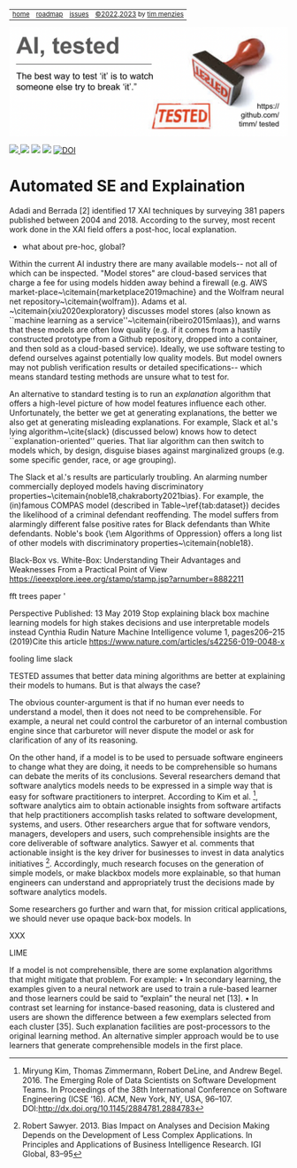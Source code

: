 <small><p>&nbsp;
<a name=top></a>
<table><tr>
<td><a href="/README.md#top">home</a>
<td><a href="/ROADMAP.md">roadmap</a>
<td><a href="http:github.com/timm/tested/issues">issues</a>
<td> <a href="/LICENSE.md">&copy;2022,2023</a> by <a href="http://menzies.us">tim menzies</a>
</tr></table></small>
<img  align=center width=600 src="/docs/img/banner.png"></p>
<p> <img src="https://img.shields.io/badge/task-ai-blueviolet"><a
href="https://github.com/timm/tested/actions/workflows/tests.yml"> <img 
 src="https://github.com/timm/tested/actions/workflows/tests.yml/badge.svg"></a> <img 
 src="https://img.shields.io/badge/language-lua-orange"> <img 
 src="https://img.shields.io/badge/purpose-teaching-yellow"> <a 
 href="https://zenodo.org/badge/latestdoi/569981645"> <img 
 src="https://zenodo.org/badge/569981645.svg" alt="DOI"></a></p>


# Automated SE and Explaination


Adadi and Berrada [2] identified 17 XAI techniques by surveying
381 papers published between 2004 and 2018. According to the survey, most recent work done in the XAI field offers a post-hoc, local
explanation. 


- what about pre-hoc, global?


Within the current AI industry
there are many available models-- not
all of which can be   inspected. "Model stores" are cloud-based
services that charge a fee for using models hidden away behind a firewall (e.g. AWS market-place~\citemain{marketplace2019machine} and 
the Wolfram neural net repository~\citemain{wolfram}). Adams et al. ~\citemain{xiu2020exploratory} discusses model stores (also known as  ``machine learning as a service''~\citemain{ribeiro2015mlaas}), and warns that  these models  are often  low quality   (e.g. if it comes from  a hastily constructed prototype from a Github repository, dropped into a container, and then sold as a cloud-based service). Ideally, we use software testing to   defend ourselves against potentially low quality models. But   model owners may not publish verification results or detailed
specifications-- which means standard testing methods are unsure what to test for.


An alternative to standard testing is to run an _explanation_ algorithm that offers a high-level picture of  how model features influence each other. Unfortunately,  the better we get at  generating explanations,
the better we also get at generating misleading explanations. 
For example, Slack et al.'s lying algorithm~\cite{slack}
(discussed below) knows how to detect ``explanation-oriented'' queries. 
That liar algorithm can then switch to  models which, by design,   disguise  biases against  marginalized groups (e.g. some specific gender, race, or age grouping). 


The Slack et al.'s results are particularly troubling.
An alarming number   commercially deployed models  having discriminatory properties~\citemain{noble18,chakraborty2021bias}. For example, the (in)famous COMPAS model (described in Table~\ref{tab:dataset})   decides the likelihood of a criminal defendant reoffending. The model suffers from alarmingly different false positive rates for Black defendants than White defendants.  Noble's
book {\em Algorithms of Oppression} offers a long list of other models with
discriminatory properties~\citemain{noble18}.


Black-Box vs. White-Box: Understanding
Their Advantages and Weaknesses From
a Practical Point of View
https://ieeexplore.ieee.org/stamp/stamp.jsp?arnumber=8882211


fft trees paper
'


Perspective
Published: 13 May 2019
Stop explaining black box machine learning models for high stakes decisions and use interpretable models instead
Cynthia Rudin 
Nature Machine Intelligence volume 1, pages206–215 (2019)Cite this article
https://www.nature.com/articles/s42256-019-0048-x


fooling lime slack


[^vilone]: Vilone, Giulia & Longo, Luca. (2020). 
  [Explainable Artificial Intelligence: a Systematic Review](https://arxiv.org/pdf/2006.00093.pdf). 
  10.48550/arXiv.2006.00093.


TESTED assumes that better
data mining algorithms are better at explaining their models to
humans. But is that always the case?


The obvious counter-argument is that if no human ever needs
to understand a model, then it does not need to be comprehensible. For example, a neural net could control the carburetor
of an internal combustion engine since that carburetor will never
dispute the model or ask for clarification of any of its reasoning.


On the other hand, if a model is to be used to persuade software
engineers to change what they are doing, it needs to be comprehensible so humans can debate the merits of its conclusions. Several
researchers demand that software analytics models needs to be
expressed in a simple way that is easy for software practitioners
to interpret. According to Kim et al. [^kim16], software analytics aim to obtain actionable insights from software artifacts
that help practitioners accomplish tasks related to software development, systems, and users. Other researchers argue that
for software vendors, managers, developers and users, such comprehensible insights are the core deliverable of software analytics.
Sawyer et al. comments that actionable insight is the key driver for
businesses to invest in data analytics initiatives [^saw13]. Accordingly,
much research focuses on the generation of simple models, or make
blackbox models more explainable, so that human engineers can
understand and appropriately trust the decisions made by software
analytics models.


Some researchers go further and warn that, for mission critical applications, we should never use opaque back-box models.
In 


XXX


LIME


[^kim16]: Miryung Kim, Thomas Zimmermann, Robert DeLine, and Andrew Begel. 2016.
  The Emerging Role of Data Scientists on Software Development Teams. 
  In Proceedings of the 38th International Conference on Software Engineering (ICSE ’16). ACM,
  New York, NY, USA, 96–107. DOI:http://dx.doi.org/10.1145/2884781.2884783


[^saw13]: Robert Sawyer. 2013. Bias Impact on Analyses and Decision Making Depends
  on the Development of Less Complex Applications. In Principles and Applications
  of Business Intelligence Research. IGI Global, 83–95


If a model is not comprehensible, there are some explanation
algorithms that might mitigate that problem. For example:
• In secondary learning, the examples given to a neural network
are used to train a rule-based learner and those learners could
be said to “explain” the neural net [13].
• In contrast set learning for instance-based reasoning, data is
clustered and users are shown the difference between a few
exemplars selected from each cluster [35].
Such explanation facilities are post-processors to the original learning method. An alternative simpler approach would be to use learners that generate comprehensible models in the first place.
